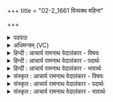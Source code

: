 +++
title = "02-2_1661 विव्यक्थ महिना"

+++
<details><summary>पदपाठः</summary>

वि꣣व्य꣡क्थ꣢। म꣣हिना꣢। वृ꣣षन्। भक्ष꣢म्। सो꣡म꣢꣯स्य। जा꣣गृवे। यः꣢। इ꣣न्द्र। जठ꣡रे꣢षु। ते꣣। १६६१।
</details>

<details><summary>अधिमन्त्रम् (VC)</summary>

- इन्द्रः
- श्रुतकक्षः सुकक्षो वा आङ्गिरसः
- गायत्री
- षड्जः
</details>

<details><summary>हिन्दी : आचार्य रामनाथ वेदालंकार - विषयः</summary>

अब जीवात्मा को उद्बोधन देते हैं।
</details>

<details><summary>हिन्दी : आचार्य रामनाथ वेदालंकार - पदार्थः</summary>

पदार्थान्वय -  हे(वृषन्)बलवान्(जागृवे)जागरूक(इन्द्र)जीवात्मन्!तू(महिना)अपनी महिमा से(सोमस्य)ज्ञान-रस और आनन्द-रस के(भक्षम्)भाग को(विव्यक्थ)विस्तारित कर, (यः)जो भाग(ते)तेरे(जठरेषु)अन्दर है ॥२॥
</details>

<details><summary>हिन्दी : आचार्य रामनाथ वेदालंकार - भावार्थः</summary>

भावार्थ -  मनुष्य जिस भी ज्ञान वा आनन्द को सञ्चित करता है,उसका विस्तार उसे निरन्तर करते रहना चाहिए ॥२॥
</details>

<details><summary>संस्कृत : आचार्य रामनाथ वेदालंकार - विषयः</summary>

अथजीवात्मानमुद्बोधयति।
</details>

<details><summary>संस्कृत : आचार्य रामनाथ वेदालंकार - पदार्थः</summary>

पदार्थान्वय -  हे(वृषन्)बलवान्(जागृवे)जागरूक(इन्द्र)जीवात्मन्!त्वम्(महिना)स्वमहिम्ना(सोमस्य)ज्ञानरसस्य आनन्दरसस्य च(भक्षम्)भागम्।[भजतेर्वा बाहुलकादौणादिकः स प्रत्ययः।] (विव्यक्थ)विस्तारय।[व्यचतेर्लोडर्थे लिट्।] (यः)भागः(ते)तव(जठरेषु)उदरेषु,अभ्यन्तरे इति यावत्,वर्तते इति शेषः ॥२॥
</details>

<details><summary>संस्कृत : आचार्य रामनाथ वेदालंकार - भावार्थः</summary>

भावार्थ -  मनुष्यो यदपि ज्ञानमानन्दं वा सञ्चिनोति तस्य विस्तारस्तेन सततं विधेयः ॥२॥
</details>